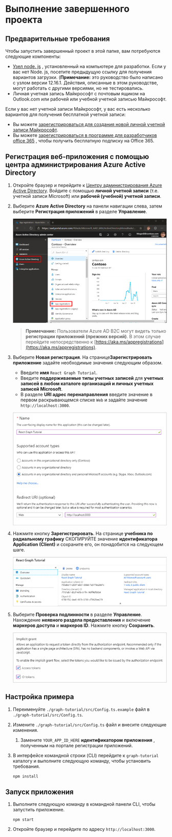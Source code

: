 # <a name="how-to-run-the-completed-project"></a>Выполнение завершенного проекта

## <a name="prerequisites"></a>Предварительные требования

Чтобы запустить завершенный проект в этой папке, вам потребуются следующие компоненты:

- [Узел node. js](https://nodejs.org) , установленный на компьютере для разработки. Если у вас нет Node. js, посетите предыдущую ссылку для получения вариантов загрузки. (**Примечание:** это руководство было написано с узлом версии 12.16.1. Действия, описанные в этом руководстве, могут работать с другими версиями, но не тестировались.
- Личная учетная запись Майкрософт с почтовым ящиком на Outlook.com или рабочей или учебной учетной записью Майкрософт.

Если у вас нет учетной записи Майкрософт, у вас есть несколько вариантов для получения бесплатной учетной записи:

- Вы можете [зарегистрироваться для создания новой личной учетной записи Майкрософт](https://signup.live.com/signup?wa=wsignin1.0&rpsnv=12&ct=1454618383&rver=6.4.6456.0&wp=MBI_SSL_SHARED&wreply=https://mail.live.com/default.aspx&id=64855&cbcxt=mai&bk=1454618383&uiflavor=web&uaid=b213a65b4fdc484382b6622b3ecaa547&mkt=E-US&lc=1033&lic=1).
- Вы можете [зарегистрироваться в программе для разработчиков office 365](https://developer.microsoft.com/office/dev-program) , чтобы получить бесплатную подписку на Office 365.

## <a name="register-a-web-application-with-the-azure-active-directory-admin-center"></a>Регистрация веб-приложения с помощью центра администрирования Azure Active Directory

1. Откройте браузер и перейдите к [Центру администрирования Azure Active Directory](https://aad.portal.azure.com). Войдите с помощью **личной учетной записи** (т.е. учетной записи Microsoft) или **рабочей (учебной) учетной записи**.

1. Выберите **Azure Active Directory** на панели навигации слева, затем выберите **Регистрация приложений** в разделе **Управление**.

    ![Снимок экрана с регистрациями приложений ](/tutorial/images/aad-portal-app-registrations.png)

    > **Примечание:** Пользователи Azure AD B2C могут видеть только **регистрации приложений (прежних версий)**. В этом случае перейдите непосредственно к [https://aka.ms/appregistrations](https://aka.ms/appregistrations).

1. Выберите **Новая регистрация**. На странице**Зарегистрировать приложение** задайте необходимые значения следующим образом.

    - Введите **имя** `React Graph Tutorial`.
    - Введите **поддерживаемые типы учетных записей** для **учетных записей в любом каталоге организаций и личных учетных записей Microsoft**.
    - В разделе **URI адрес перенаправления** введите значение в первом раскрывающемся списке `Web` и задайте значение `http://localhost:3000`.

    ![Снимок страницы "регистрация приложения"](/tutorial/images/aad-register-an-app.png)

1. Нажмите кнопку **Зарегистрировать**. На странице **учебника по радиальному графику** СКОПИРУЙТЕ значение **идентификатора Application (Client)** и сохраните его, он понадобится на следующем шаге.

    ![Снимок экрана с ИДЕНТИФИКАТОРом приложения для новой регистрации приложения](/tutorial/images/aad-application-id.png)

1. Выберите **Проверка подлинности** в разделе **Управление**. Нахождение **неявного раздела предоставления** и включение **маркеров доступа** и **маркеров ID**. Нажмите кнопку **Сохранить**.

    ![Снимок экрана с неявным разделом предоставления](/tutorial/images/aad-implicit-grant.png)

## <a name="configure-the-sample"></a>Настройка примера

1. Переименуйте `./graph-tutorial/src/Config.ts.example` файл в `./graph-tutorial/src/Config.ts`.
1. Измените `./graph-tutorial/src/Config.ts` файл и внесите следующие изменения.
    1. Замените `YOUR_APP_ID_HERE` **идентификатором приложения** , полученным на портале регистрации приложений.
1. В интерфейсе командной строки (CLI) перейдите к `graph-tutorial` каталогу и выполните следующую команду, чтобы установить требования.

    ```Shell
    npm install
    ```

## <a name="run-the-sample"></a>Запуск приложения

1. Выполните следующую команду в командной панели CLI, чтобы запустить приложение.

    ```Shell
    npm start
    ```

1. Откройте браузер и перейдите по адресу `http://localhost:3000`.

